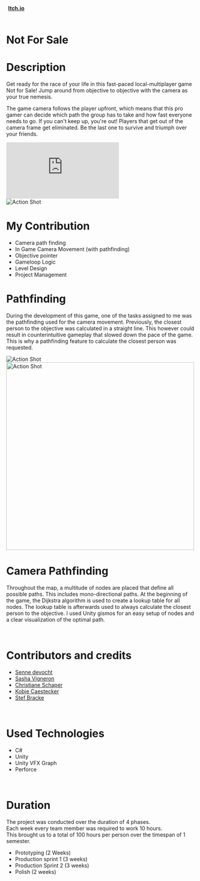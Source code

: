 
<script>
    import {FaItchIo} from 'svelte-icons/fa';
</script>

<div class="flex" style="padding-bottom:20px;">
    <div class="flex pr-5">
        <a href="https://stef-bracke.itch.io/notforsale" target="_blank" rel="no-referrer">
            <div class="flex items-center LinkWrapper">
                <div>
                <b style="padding-left:5px; padding-right:10px; ">Itch.io</b>
                </div>
                <div class="padding-right:20px h-6 ">
                    <FaItchIo/>
                </div >
            </div>
        </a>
    </div>
</div>

<style>
    #myFrame { width:100%; height:400px; }
</style>
# Not For Sale


<div id="markdownBody">
    <div class="grid-container grid-centered-container reversed-col-content">
        <div class="w-full">
            <h1 class="title">Description</h1>
            <p>
            Get ready for the race of your life in this fast-paced local-multiplayer game Not for Sale! Jump around from     objective to objective with the camera as your true nemesis. 
            </p> 
            <p>
            The game camera follows the player upfront, which means that this pro gamer can decide which path the group has to take and how fast everyone needs to go. If you can't keep up, you're out! Players that get out of the camera frame get eliminated. Be the last one to survive and triumph over your friends.
            </p>
        </div>
        <iframe title="vimeo-player" class="frame" src="https://www.youtube.com/embed/odVMGDd4IcE" frameborder="0" allowfullscreen></iframe>
    </div>
    <div class="grid-container grid-centered-container">
        <div class="justify-center">
            <img class="rounded-3xl shadow-xl"  src="https://ik.imagekit.io/gillianassi/Projects/NotForSale/Robot_1zT71mrg5.png?ik-sdk-version=javascript-1.4.3&updatedAt=1661771213998" alt="Action Shot"  width="auto" />
        </div>
        <div class="w-full">
            <h1 class="title">My Contribution</h1>
            <div>
                <ul class="list-disc marker:text-gPrimaryColor pl-10">
                    <li>Camera path finding</li>
                    <li>In Game Camera Movement (with pathfinding)</li>
                    <li>Objective pointer</li>
                    <li>Gameloop Logic</li>
                    <li>Level Design</li>
                    <li>Project Management</li>
                </ul>
            </div>
        </div>
    </div>
    <div class="grid-container grid-centered-container reversed-col-content">
        <div class="w-full">
            <h1 class="title">Pathfinding</h1>
            <div>
                <p>
                    During the development of this game, one of the tasks assigned to me was the pathfinding used for the camera movement. Previously, the closest person to the objective was calculated in a straight line. This however could result in counterintuitive gameplay that slowed down the pace of the game. This is why a pathfinding feature to calculate the closest person was requested.
                </p>
            </div>
        </div>
        <div class="justify-center">
            <img class="rounded-3xl shadow-xl" src="https://ik.imagekit.io/gillianassi/Projects/NotForSale/PathFinding_ZKGZXEafw.jpg?ik-sdk-version=javascript-1.4.3&updatedAt=1651708374033" alt="Action Shot"  width="auto" />
        </div>
    </div>
    <div class="grid-container grid-centered-container">
        <div class="justify-center">
            <img class="rounded-3xl shadow-xl"  src="https://ik.imagekit.io/gillianassi/Projects/NotForSale/CameraWithPathfinding_gyoaWJ3dM.gif?ik-sdk-version=javascript-1.4.3&updatedAt=1661769709529" alt="Action Shot"  width="500px" />
        </div>
        <div class="w-full">
            <h1 class="title">Camera Pathfinding</h1>
            <p>
                Throughout the map, a multitude of nodes are placed that define all possible paths. This includes mono-directional paths. At the beginning of the game, the Dijkstra algorithm is used to create a lookup table for all nodes. The lookup table is afterwards used to always calculate the closest person to the objective. I used Unity gismos for an easy setup of nodes and a clear visualization of the optimal path. 
            </p>
        </div>
    </div>
</div>
<br>

# Contributors and credits
<div>
    <ul class="list-disc marker:text-gPrimaryColor pl-10">
        <li><a class="text-gPrimaryColor" target="_blank" rel="no-referrer" href="https://sennedevocht.com/">Senne devocht</a></li>
        <li><a class="text-gPrimaryColor" target="_blank" rel="no-referrer" href="https://www.sashavigneron.com/">Sasha Vigneron</a></li>
        <li><a class="text-gPrimaryColor" target="_blank" rel="no-referrer" href="https://www.artstation.com/schaper360">Christiane Schaper</a></li>
        <li><a class="text-gPrimaryColor" target="_blank" rel="no-referrer" href="https://www.artstation.com/kocaes">Kobie Caestecker</a></li>
        <li> <a class="text-gPrimaryColor" target="_blank" rel="no-referrer" href="https://www.artstation.com/stef_bracke">Stef Bracke</a></li>
    </ul>
</div>

<br>

# Used Technologies
<div>
    <ul class="list-disc marker:text-gPrimaryColor pl-10">
        <li>C#</li>
        <li>Unity</li>
        <li>Unity VFX Graph</li>
        <li>Perforce</li>
    </ul>
</div>

<br>

# Duration
The project was conducted over the duration of 4 phases.<br>Each week every team member was required to work 10 hours. <br>This brought us to a total of 100 hours per person over the timespan of 1 semester.<br>
<ul class="list-disc marker:text-gPrimaryColor pl-10 pt-4">
    <li>Prototyping (2 Weeks)</li>
    <li>Production sprint 1 (3 weeks)</li>
    <li>Production Sprint 2 (3 weeks)</li>
    <li>Polish (2 weeks)</li>
</ul>

